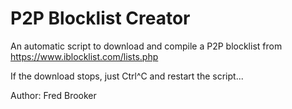 # P2P Blocklist Creator

An automatic script to download and compile a P2P blocklist from  https://www.iblocklist.com/lists.php

If the download stops, just Ctrl^C and restart the script...


Author: Fred Brooker



